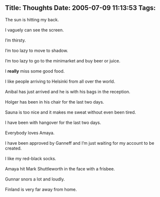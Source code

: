 Title: Thoughts
Date: 2005-07-09 11:13:53
Tags: 
---
The sun is hitting my back.<br/><br/>
I vaguely can see the screen.<br/><br/>
I&#8217;m thirsty.<br/><br/>
I&#8217;m too lazy to move to shadow.<br/><br/>
I&#8217;m too lazy to go to the minimarket and buy beer or juice.<br/><br/>
I <strong>really</strong> miss some good food.<br/><br/>
I like people arriving to Helsinki from all over the world.<br/><br/>
Anibal has just arrived and he is with his bags in the reception.<br/><br/>
Holger has been in his chair for the last two days.<br/><br/>
Sauna is too nice and it makes me sweat without even been tired.<br/><br/>
I have been with hangover for the last two days.<br/><br/>
Everybody loves Amaya.<br/><br/>
I have been approved by Ganneff and I&#8217;m just waiting for my account to be created.<br/><br/>
I like my red-black socks.<br/><br/>
Amaya hit Mark Shuttleworth in the face with a frisbee.<br/><br/>
Gunnar snors a lot and loudly.<br/><br/>
Finland is very far away from home.<br/><br/><br/>
